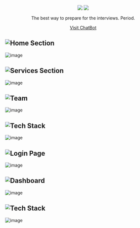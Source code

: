 &nbsp;

<p align="center">
  <img src="https://readme-typing-svg.demolab.com/?lines=JARVIS + | + Interview ChatBot;&%20Code&center=true&width=700&height=50&weight=800&size=35&duration=2000&pause=2000">
  <img src="https://user-images.githubusercontent.com/73097560/115834477-dbab4500-a447-11eb-908a-139a6edaec5c.gif">
</p> 


<p align=center >The best way to prepare for the interviews. Period.</p>
<p align=center>
    <a href="" target="blank">Visit ChatBot</a>
</p>


## ![Home Section](https://img.shields.io/badge/home_section-%231572B6.svg?style=for-the-badge)
![image](https://i.postimg.cc/2y1G1B0q/Screenshot-214.png)

## ![Services Section](https://img.shields.io/badge/services_section-%231572B6.svg?style=for-the-badge)
![image](https://i.postimg.cc/sxbc7DLT/Screenshot-215.png)

## ![Team](https://img.shields.io/badge/Our_team-%231572B6.svg?style=for-the-badge)
![image](https://i.postimg.cc/fT05Zm3p/Screenshot-217.png)

## ![Tech Stack](https://img.shields.io/badge/tech_stack-%231572B6.svg?style=for-the-badge)
![image](https://i.postimg.cc/gkwtJ17M/Screenshot-218.png)

## ![Login Page](https://img.shields.io/badge/login_page-%231572B6.svg?style=for-the-badge)
![image](https://i.postimg.cc/QMq0wDBM/Screenshot-219.png)

## ![Dashboard](https://img.shields.io/badge/dashboard-%231572B6.svg?style=for-the-badge)
![image](https://i.postimg.cc/wqHrVftv/Screenshot-220.png)

## ![Tech Stack](https://img.shields.io/badge/ChatBot-UI-%231572B6.svg?style=for-the-badge)
![image](https://i.postimg.cc/mDRK1V9P/Screenshot-221.png)
